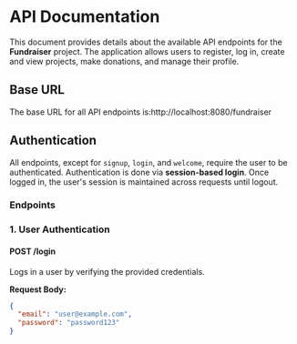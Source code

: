 # API Documentation

This document provides details about the available API endpoints for the **Fundraiser** project. The application allows users to register, log in, create and view projects, make donations, and manage their profile.

## Base URL
The base URL for all API endpoints is:http://localhost:8080/fundraiser


## Authentication

All endpoints, except for `signup`, `login`, and `welcome`, require the user to be authenticated. Authentication is done via **session-based login**. Once logged in, the user's session is maintained across requests until logout.

### Endpoints

### 1. **User Authentication**

#### POST /login
Logs in a user by verifying the provided credentials.

**Request Body:**
```json
{
  "email": "user@example.com",
  "password": "password123"
}
